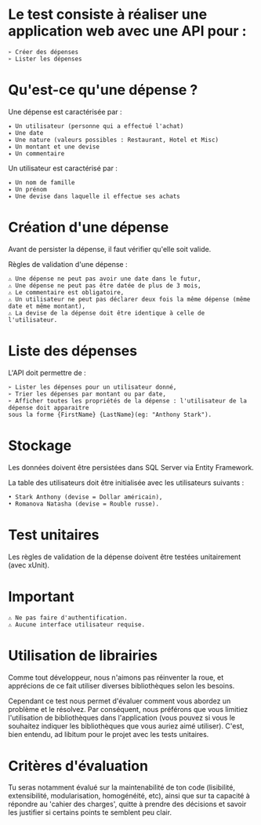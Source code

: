 # Le test consiste à réaliser une application web avec une API pour :

    ➢ Créer des dépenses 
    ➢ Lister les dépenses 

# Qu'est-ce qu'une dépense ?

Une dépense est caractérisée par : 

    ✦ Un utilisateur (personne qui a effectué l'achat) 
    ✦ Une date 
    ✦ Une nature (valeurs possibles : Restaurant, Hotel et Misc) 
    ✦ Un montant et une devise 
    ✦ Un commentaire 

Un utilisateur est caractérisé par : 

    ✦ Un nom de famille 
    ✦ Un prénom 
    ✦ Une devise dans laquelle il effectue ses achats 

# Création d'une dépense 

Avant de persister la dépense, il faut vérifier qu'elle soit valide. 

Règles de validation d'une dépense :

    ⚠ Une dépense ne peut pas avoir une date dans le futur, 
    ⚠ Une dépense ne peut pas être datée de plus de 3 mois, 
    ⚠ Le commentaire est obligatoire, 
    ⚠ Un utilisateur ne peut pas déclarer deux fois la même dépense (même date et même montant), 
    ⚠ La devise de la dépense doit être identique à celle de l'utilisateur. 

# Liste des dépenses 

L'API doit permettre de :

    ➢ Lister les dépenses pour un utilisateur donné, 
    ➢ Trier les dépenses par montant ou par date, 
    ➢ Afficher toutes les propriétés de la dépense : l'utilisateur de la dépense doit apparaitre 
    sous la forme {FirstName} {LastName}(eg: "Anthony Stark").  

# Stockage

Les données doivent être persistées dans SQL Server via Entity Framework. 

La table des utilisateurs doit être initialisée avec les utilisateurs suivants : 

    • Stark Anthony (devise = Dollar américain), 
    • Romanova Natasha (devise = Rouble russe). 

# Test unitaires

Les règles de validation de la dépense doivent être testées unitairement (avec xUnit).

# Important

    ⚠ Ne pas faire d'authentification.
    ⚠ Aucune interface utilisateur requise. 

# Utilisation de librairies

Comme tout développeur, nous n'aimons pas réinventer la roue, et apprécions de ce fait 
utiliser diverses bibliothèques selon les besoins.

Cependant ce test nous permet d'évaluer comment vous abordez un problème et le résolvez. 
Par conséquent, nous préférons que vous limitiez l'utilisation de bibliothèques dans l'application
(vous pouvez si vous le souhaitez indiquer les bibliothèques que vous auriez aimé utiliser). 
C'est, bien entendu, ad libitum pour le projet avec les tests unitaires.

# Critères d'évaluation

Tu seras notamment évalué sur la maintenabilité de ton code (lisibilité, extensibilité, 
modularisation, homogénéité, etc), ainsi que sur ta capacité à répondre au 'cahier des charges',
quitte à prendre des décisions et savoir les justifier si certains points te semblent peu clair.
